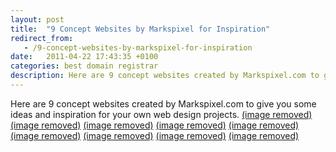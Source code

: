 ```yaml
---
layout: post
title:  "9 Concept Websites by Markspixel for Inspiration"
redirect_from:
   - /9-concept-websites-by-markspixel-for-inspiration
date:   2011-04-22 17:43:35 +0100
categories: best domain registrar
description: Here are 9 concept websites created by Markspixel.com to give you some ideas and inspiration for your own web design projects....
---
```


Here are 9 concept websites created by Markspixel.com to give you some ideas and inspiration for your own web design projects. [(image removed)](http://markspixel.com/2011/04/22/wood-truss-construction-website/) [(image removed)](http://markspixel.com/2011/04/22/rensoftglobal-concept-website/) [(image removed)](http://markspixel.com/2011/04/22/rugby-concept-site-by-markspixel-com/) [(image removed)](http://markspixel.com/2011/04/22/motionworks-com-concept-site-by-markspixel-com/) [(image removed)](http://markspixel.com/2011/04/22/the-international-interior-design-association-iida-mid-atlantic-chapter-concept-site/) [(image removed)](http://markspixel.com/2011/04/22/avit-concept-site-recruitment-solutions/) [(image removed)](http://markspixel.com/2011/04/22/bagirath-ayurveda-concept-website/) [(image removed)](http://markspixel.com/2011/04/22/project-relief-and-aid-by-youth-concept-site/) [(image removed)](http://markspixel.com/2011/04/22/leslie-glass-phsycotherapy-concept-design/)